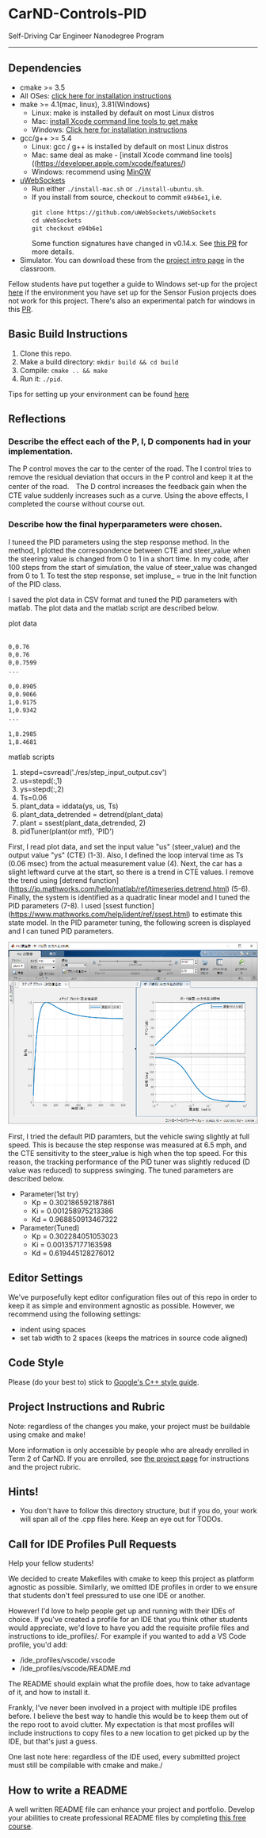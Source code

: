 # CarND-Controls-PID
Self-Driving Car Engineer Nanodegree Program

---

## Dependencies

* cmake >= 3.5
 * All OSes: [click here for installation instructions](https://cmake.org/install/)
* make >= 4.1(mac, linux), 3.81(Windows)
  * Linux: make is installed by default on most Linux distros
  * Mac: [install Xcode command line tools to get make](https://developer.apple.com/xcode/features/)
  * Windows: [Click here for installation instructions](http://gnuwin32.sourceforge.net/packages/make.htm)
* gcc/g++ >= 5.4
  * Linux: gcc / g++ is installed by default on most Linux distros
  * Mac: same deal as make - [install Xcode command line tools]((https://developer.apple.com/xcode/features/)
  * Windows: recommend using [MinGW](http://www.mingw.org/)
* [uWebSockets](https://github.com/uWebSockets/uWebSockets)
  * Run either `./install-mac.sh` or `./install-ubuntu.sh`.
  * If you install from source, checkout to commit `e94b6e1`, i.e.
    ```
    git clone https://github.com/uWebSockets/uWebSockets 
    cd uWebSockets
    git checkout e94b6e1
    ```
    Some function signatures have changed in v0.14.x. See [this PR](https://github.com/udacity/CarND-MPC-Project/pull/3) for more details.
* Simulator. You can download these from the [project intro page](https://github.com/udacity/self-driving-car-sim/releases) in the classroom.

Fellow students have put together a guide to Windows set-up for the project [here](https://s3-us-west-1.amazonaws.com/udacity-selfdrivingcar/files/Kidnapped_Vehicle_Windows_Setup.pdf) if the environment you have set up for the Sensor Fusion projects does not work for this project. There's also an experimental patch for windows in this [PR](https://github.com/udacity/CarND-PID-Control-Project/pull/3).

## Basic Build Instructions

1. Clone this repo.
2. Make a build directory: `mkdir build && cd build`
3. Compile: `cmake .. && make`
4. Run it: `./pid`. 

Tips for setting up your environment can be found [here](https://classroom.udacity.com/nanodegrees/nd013/parts/40f38239-66b6-46ec-ae68-03afd8a601c8/modules/0949fca6-b379-42af-a919-ee50aa304e6a/lessons/f758c44c-5e40-4e01-93b5-1a82aa4e044f/concepts/23d376c7-0195-4276-bdf0-e02f1f3c665d)

## Reflections

### Describe the effect each of the P, I, D components had in your implementation.

The P control moves the car to the center of the road. The I control tries to remove the residual deviation that occurs in the P control and keep it at the center of the road.　The D control increases the feedback gain when the CTE value suddenly increases such as a curve. Using the above effects, I completed the course without course out.


### Describe how the final hyperparameters were chosen.

I tuneed the PID parameters using the step response method. In the method, I plotted the correspondence between CTE and steer_value when the steering value is changed from 0 to 1 in a short time. In my code, after 100 steps from the start of simulation, the value of steer_value was changed from 0 to 1. To test the step response, set impluse_ = true in the Init function of the PID class.

I saved the plot data in CSV format and tuned the PID parameters with matlab.
The plot data and the matlab script are described below.

plot data
```

0,0.76
0,0.76
0,0.7599
...

0,0.8905
0,0.9066
1,0.9175
1,0.9342
...

1,8.2985
1,8.4681
```

matlab scripts
1. stepd=csvread('./res/step_input_output.csv')
2. us=stepd(:,1)
3. ys=stepd(:,2)
4. Ts=0.06
5. plant_data = iddata(ys, us, Ts)
6. plant_data_detrended = detrend(plant_data)
7. plant = ssest(plant_data_detrended, 2)
8. pidTuner(plant(or mtf), 'PID')

First, I read plot data, and set the input value "us" (steer_value) and the output value "ys" (CTE) (1-3).
Also, I defined the loop interval time as Ts (0.06 msec) from the actual measurement value (4).
Next, the car has a slight leftward curve at the start, so there is a trend in CTE values.
I remove the trend using [detrend function] (https://jp.mathworks.com/help/matlab/ref/timeseries.detrend.html) (5-6).
Finally, the system is identified as a quadratic linear model and I tuned the PID parameters (7-8).
I used [ssest function] (https://www.mathworks.com/help/ident/ref/ssest.html) to estimate this state model.
In the PID parameter tuning, the following screen is displayed and I can tuned PID parameters.

![pidtune.bmp](./res/pidtune.bmp "pidtune.bmp")

First, I tried the default PID paramters, but the vehicle swing slightly at full speed. This is because the step response was measured at 6.5 mph, and the CTE sensitivity to the steer_value is high when the top speed. For this reason, the tracking performance of the PID tuner was slightly reduced (D value was reduced) to suppress swinging. The tuned parameters are described below.

- Parameter(1st try)
  * Kp = 0.302186592187861
  * Ki = 0.001258975213386
  * Kd = 0.968850913467322
- Parameter(Tuned)
  * Kp = 0.302284051053023
  * Ki = 0.001357177163598
  * Kd = 0.619445128276012


## Editor Settings

We've purposefully kept editor configuration files out of this repo in order to
keep it as simple and environment agnostic as possible. However, we recommend
using the following settings:

* indent using spaces
* set tab width to 2 spaces (keeps the matrices in source code aligned)

## Code Style

Please (do your best to) stick to [Google's C++ style guide](https://google.github.io/styleguide/cppguide.html).

## Project Instructions and Rubric

Note: regardless of the changes you make, your project must be buildable using
cmake and make!

More information is only accessible by people who are already enrolled in Term 2
of CarND. If you are enrolled, see [the project page](https://classroom.udacity.com/nanodegrees/nd013/parts/40f38239-66b6-46ec-ae68-03afd8a601c8/modules/f1820894-8322-4bb3-81aa-b26b3c6dcbaf/lessons/e8235395-22dd-4b87-88e0-d108c5e5bbf4/concepts/6a4d8d42-6a04-4aa6-b284-1697c0fd6562)
for instructions and the project rubric.

## Hints!

* You don't have to follow this directory structure, but if you do, your work
  will span all of the .cpp files here. Keep an eye out for TODOs.

## Call for IDE Profiles Pull Requests

Help your fellow students!

We decided to create Makefiles with cmake to keep this project as platform
agnostic as possible. Similarly, we omitted IDE profiles in order to we ensure
that students don't feel pressured to use one IDE or another.

However! I'd love to help people get up and running with their IDEs of choice.
If you've created a profile for an IDE that you think other students would
appreciate, we'd love to have you add the requisite profile files and
instructions to ide_profiles/. For example if you wanted to add a VS Code
profile, you'd add:

* /ide_profiles/vscode/.vscode
* /ide_profiles/vscode/README.md

The README should explain what the profile does, how to take advantage of it,
and how to install it.

Frankly, I've never been involved in a project with multiple IDE profiles
before. I believe the best way to handle this would be to keep them out of the
repo root to avoid clutter. My expectation is that most profiles will include
instructions to copy files to a new location to get picked up by the IDE, but
that's just a guess.

One last note here: regardless of the IDE used, every submitted project must
still be compilable with cmake and make./

## How to write a README
A well written README file can enhance your project and portfolio.  Develop your abilities to create professional README files by completing [this free course](https://www.udacity.com/course/writing-readmes--ud777).

